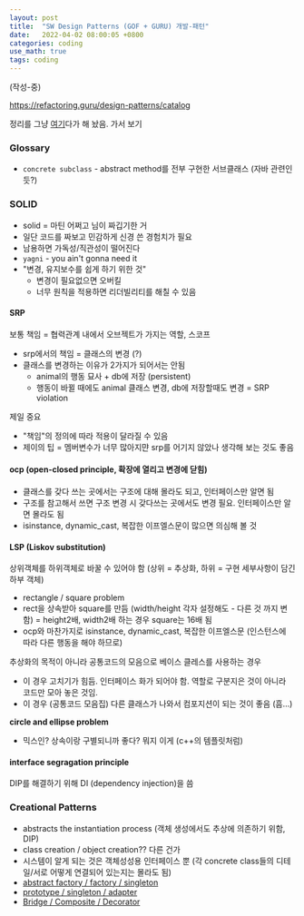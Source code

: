 ```yaml
---
layout: post
title:  "SW Design Patterns (GOF + GURU) 개발-패턴"
date:   2022-04-02 08:00:05 +0800
categories: coding
use_math: true
tags: coding
---
```


(작성-중) 


<a href="https://refactoring.guru/design-patterns/catalog" target="_blank">https://refactoring.guru/design-patterns/catalog</a>

정리를 그냥 [여기](https://github.com/nailbrainz/nailbrainz.github.io/issues)다가 해 놨음. 가서 보기


### Glossary
- `concrete subclass` - abstract method를 전부 구현한 서브클래스 (자바 관련인듯?)

### SOLID
- solid = 마틴 어쩌고 님이 짜깁기한 거
- 일단 코드를 짜보고 민감하게 신경 쓴 경험치가 필요
- 남용하면 가독성/직관성이 떨어진다
- `yagni` - you ain't gonna need it
- "변경, 유지보수를 쉽게 하기 위한 것"
    - 변경이 필요없으면 오버킬
    - 너무 원칙을 적용하면 리더빌리티를 해칠 수 있음

#### SRP
보통 책임 = 협력관계 내에서 오브젝트가 가지는 역할, 스코프
- srp에서의 책임 = 클래스의 변경 (?)
- 클래스를 변경하는 이유가 2가지가 되어서는 안됨
    - animal의 행동 묘사 + db에 저장 (persistent)
    - 행동이 바뀔 때에도 animal 클래스 변경, db에 저장할때도 변경 = SRP violation

제일 중요
- "책임"의 정의에 따라 적용이 달라질 수 있음
- 제이의 팁 = 멤버변수가 너무 많아지먄 srp를 어기지 않았나 생각해 보는 것도 좋음

#### ocp (open-closed principle, 확장에 열리고 변경에 닫힘)
- 클래스를 갖다 쓰는 곳에서는 구조에 대해 몰라도 되고, 인터페이스만 알면 됨
- 구조를 참고해서 쓰면 구조 변경 시 갖다쓰는 곳에서도 변경 필요. 인터페이스만 알면 몰라도 됨
- isinstance, dynamic_cast, 복잡한 이프엘스문이 많으면 의심해 볼 것

#### LSP (Liskov substitution)
상위객체를 하위객체로 바꿀 수 있어야 함 (상위 = 추상화, 하위 = 구현 세부사항이 담긴 하부 객체)
- rectangle / square problem
- rect을 상속받아 square를 만듬 (width/height 각자 설정해도  - 다른 것 까지 변함) = height2배, width2배 하는 경우 square는 16배 됨
- ocp와 마찬가지로 isinstance, dynamic_cast, 복잡한 이프엘스문 (인스턴스에 따라 다른 행동을 해야 하므로)

추상화의 목적이 아니라 공통코드의 모음으로 베이스 클레스를 사용하는 경우
- 이 경우 고치기가 힘듬. 인터페이스 화가 되어야 함. 역할로 구분지은 것이 아니라 코드만 모아 놓은 것임.
- 이 경우 (공통코드 모음집) 다른 클래스가 나와서 컴포지션이 되는 것이 좋음 (흠...)

__circle and ellipse problem__
- 믹스인? 상속이랑 구별되니까 좋다? 뭐지 이게 (c++의 템플릿처럼)

#### interface segragation principle
DIP를 해결하기 위해 DI (dependency injection)을 씀


### Creational Patterns
- abstracts the instantiation process (객체 생성에서도 추상에 의존하기 위함, DIP)
- class creation / object creation?? 다른 건가
- 시스템이 알게 되는 것은 객체성성용 인터페이스 뿐 (각 concrete class들의 디테일/서로 어떻게 연결되어 있는지는 몰라도 됨)
- <a href="https://github.com/nailbrainz/nailbrainz.github.io/issues/4" target="_blank">abstract factory / factory / singleton</a>
- <a href="https://github.com/nailbrainz/nailbrainz.github.io/issues/5" target="_blank">prototype / singleton / adapter</a>
- <a href="https://github.com/nailbrainz/nailbrainz.github.io/issues/6" target="_blank">Bridge / Composite / Decorator</a>